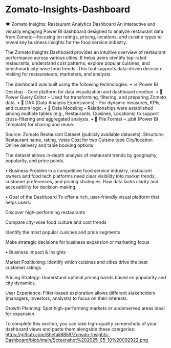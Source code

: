 # Zomato-Insights-Dashboard

🍽️ Zomato Insights: Restaurant Analytics Dashboard
An interactive and visually engaging Power BI dashboard designed to analyze restaurant data from Zomato—focusing on ratings, pricing, locations, and cuisine types to reveal key business insights for the food service industry.

The Zomato Insights Dashboard provides an intuitive overview of restaurant performance across various cities. It helps users identify top-rated restaurants, understand cost patterns, explore popular cuisines, and benchmark city-wise food trends. This tool supports data-driven decision-making for restaurateurs, marketers, and analysts.

The dashboard was built using the following technologies:
• 📊 Power BI Desktop – Core platform for data visualization and dashboard creation.
• 🔄 Power Query Editor – Used for transforming, filtering, and preparing Zomato data.
• 🧠 DAX (Data Analysis Expressions) – For dynamic measures, KPIs, and custom logic.
• 📝 Data Modeling – Relationships were established among multiple tables (e.g., Restaurants, Cuisines, Locations) to support cross-filtering and aggregated analysis.
• 📁 File Format – .pbit (Power BI Template) for sharing and reuse.

Source: Zomato Restaurant Dataset (publicly available datasets).
Structure:
Restaurant name, rating, votes
Cost for two
Cuisine type
City/location
Online delivery and table booking options

The dataset allows in-depth analysis of restaurant trends by geography, popularity, and price points.

• Business Problem
In a competitive food service industry, restaurant owners and food tech platforms need clear visibility into market trends, customer preferences, and pricing strategies. Raw data lacks clarity and accessibility for decision-making.

• Goal of the Dashboard
To offer a rich, user-friendly visual platform that helps users:

Discover high-performing restaurants

Compare city-wise food culture and cost trends

Identify the most popular cuisines and price segments

Make strategic decisions for business expansion or marketing focus


• Business Impact & Insights

Market Positioning: Identify which cuisines and cities drive the best customer ratings.

Pricing Strategy: Understand optimal pricing bands based on popularity and city dynamics.

User Experience: Filter-based exploration allows different stakeholders (managers, investors, analysts) to focus on their interests.

Growth Planning: Spot high-performing markets or underserved areas ideal for expansion.

To complete this section, you can take high-quality screenshots of your dashboard views and paste them alongside these categories: https://github.com/Shefali8859/Zomato-Insights-Dashboard/blob/main/Screenshot%202025-05-10%20092922.png

